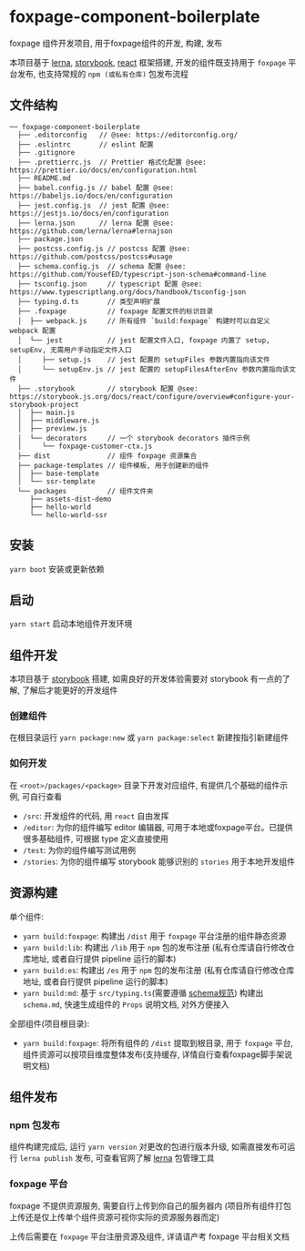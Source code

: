 # foxpage-component-boilerplate

foxpage 组件开发项目, 用于foxpage组件的开发, 构建, 发布

本项目基于 [lerna](https://www.lernajs.cn/), [storybook](https://storybook.js.org/), [react](https://reactjs.org/) 框架搭建, 开发的组件既支持用于 `foxpage` 平台发布, 也支持常规的 `npm (或私有仓库)` 包发布流程

## 文件结构
``` text
── foxpage-component-boilerplate
  ├── .editorconfig   // @see: https://editorconfig.org/
  ├── .eslintrc       // eslint 配置
  ├── .gitignore
  ├── .prettierrc.js  // Prettier 格式化配置 @see: https://prettier.io/docs/en/configuration.html
  ├── README.md
  ├── babel.config.js // babel 配置 @see: https://babeljs.io/docs/en/configuration
  ├── jest.config.js  // jest 配置 @see: https://jestjs.io/docs/en/configuration
  ├── lerna.json      // lerna 配置 @see: https://github.com/lerna/lerna#lernajson
  ├── package.json
  ├── postcss.config.js // postcss 配置 @see: https://github.com/postcss/postcss#usage
  ├── schema.config.js  // schema 配置 @see: https://github.com/YousefED/typescript-json-schema#command-line
  ├── tsconfig.json     // typescript 配置 @see: https://www.typescriptlang.org/docs/handbook/tsconfig-json
  ├── typing.d.ts       // 类型声明扩展
  ├── .foxpage          // foxpage 配置文件的标识目录
  │  ├── webpack.js     // 所有组件 `build:foxpage` 构建时可以自定义 webpack 配置
  │  └── jest           // jest 配置文件入口, foxpage 内置了 setup, setupEnv, 无需用户手动指定文件入口
  │     ├── setup.js    // jest 配置的 setupFiles 参数内置指向该文件
  │     └── setupEnv.js // jest 配置的 setupFilesAfterEnv 参数内置指向该文件
  ├── .storybook        // storybook 配置 @see: https://storybook.js.org/docs/react/configure/overview#configure-your-storybook-project
  │  ├── main.js
  │  ├── middleware.js
  │  ├── preview.js
  │  └── decorators     // 一个 storybook decorators 插件示例
  │     └── foxpage-customer-ctx.js
  ├── dist              // 组件 foxpage 资源集合
  ├── package-templates // 组件模板, 用于创建新的组件
  │  ├── base-template
  │  └── ssr-template
  └── packages          // 组件文件夹
     ├── assets-dist-demo
     ├── hello-world
     └── hello-world-ssr
```

## 安装

`yarn boot` 安装或更新依赖
## 启动

`yarn start` 启动本地组件开发环境

## 组件开发

本项目基于 [storybook](https://storybook.js.org/) 搭建, 如需良好的开发体验需要对 storybook 有一点的了解, 了解后才能更好的开发组件

### 创建组件

在根目录运行 `yarn package:new` 或 `yarn package:select` 新建按指引新建组件

### 如何开发

在 `<root>/packages/<package>` 目录下开发对应组件, 有提供几个基础的组件示例, 可自行查看

- `/src`: 开发组件的代码, 用 `react` 自由发挥
- `/editor`: 为你的组件编写 editor 编辑器, 可用于本地或foxpage平台。已提供很多基础组件, 可根据 type 定义直接使用
- `/test`: 为你的组件编写测试用例
- `/stories`: 为你的组件编写 storybook 能够识别的 `stories` 用于本地开发组件

## 资源构建

单个组件:

- `yarn build:foxpage`: 构建出 `/dist` 用于 `foxpage` 平台注册的组件静态资源
- `yarn build:lib`: 构建出 `/lib` 用于 `npm` 包的发布注册 (私有仓库请自行修改仓库地址, 或者自行提供 pipeline 运行的脚本)
- `yarn build:es`: 构建出 `/es` 用于 `npm` 包的发布注册 (私有仓库请自行修改仓库地址, 或者自行提供 pipeline 运行的脚本)
- `yarn build:md`: 基于 `src/typing.ts`(需要遵循 [schema规范](https://github.com/YousefED/typescript-json-schema/blob/master/api.md)) 构建出 `schema.md`, 快速生成组件的 `Props` 说明文档, 对外方便接入

全部组件(项目根目录):

- `yarn build:foxpage`: 将所有组件的 `/dist` 提取到根目录, 用于 `foxpage` 平台, 组件资源可以按项目维度整体发布(支持缓存, 详情自行查看foxpage脚手架说明文档)

## 组件发布

### npm 包发布

组件构建完成后, 运行 `yarn version` 对更改的包进行版本升级, 如需直接发布可运行 `lerna publish` 发布, 可查看官网了解 [lerna](https://lerna.js.org/) 包管理工具

### foxpage 平台

foxpage 不提供资源服务, 需要自行上传到你自己的服务器内 (项目所有组件打包上传还是仅上传单个组件资源可视你实际的资源服务器而定)

上传后需要在 `foxpage` 平台注册资源及组件, 详请请产考 foxpage 平台相关文档
